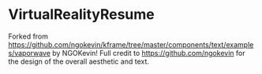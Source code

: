 # VirtualRealityResume

Forked from https://github.com/ngokevin/kframe/tree/master/components/text/examples/vaporwave by NGOKevin!
Full credit to https://github.com/ngokevin for the design of the overall aesthetic and text.
